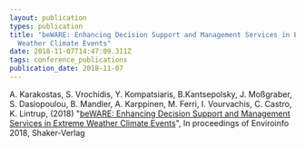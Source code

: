 ```yaml
---
layout: publication
types: publication
title: "beWARE: Enhancing Decision Support and Management Services in Extreme
  Weather Climate Events"
date: 2018-11-07T14:47:09.311Z
tags: conference_publications
publication_date: 2018-11-07
---
```

A. Karakostas, S. Vrochidis, Y. Kompatsiaris, B.Kantsepolsky, J. Moßgraber, S. Dasiopoulou, B. Mandler, A. Karppinen, M. Ferri, I. Vourvachis, C. Castro, K. Lintrup, (2018) "[beWARE: Enhancing Decision Support and Management Services in Extreme Weather Climate Events](https://beaware-project.eu/wp-content/uploads/2018/08/factsheet_v2.pdf)", In proceedings of Enviroinfo 2018, Shaker-Verlag
